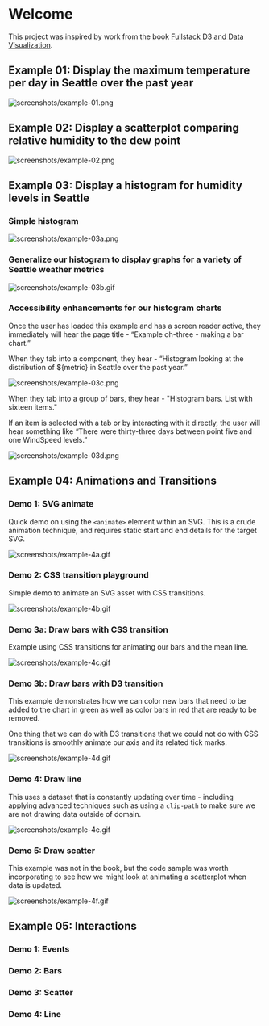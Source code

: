 # Welcome

This project was inspired by work from the book [Fullstack D3 and Data Visualization](https://www.fullstack.io/fullstack-d3).

## Example 01: Display the maximum temperature per day in Seattle over the past year

![screenshots/example-01.png](screenshots/example-01.png)

## Example 02: Display a scatterplot comparing relative humidity to the dew point

![screenshots/example-02.png](screenshots/example-02.png)

## Example 03: Display a histogram for humidity levels in Seattle

### Simple histogram

![screenshots/example-03a.png](screenshots/example-03a.png)

### Generalize our histogram to display graphs for a variety of Seattle weather metrics

![screenshots/example-03b.gif](screenshots/example-03b.gif)

### Accessibility enhancements for our histogram charts

Once the user has loaded this example and has a screen reader active, they immediately will hear the page title - “Example oh-three - making a bar chart.”

When they tab into a component, they hear - “Histogram looking at the distribution of ${metric} in Seattle over the past year.”

![screenshots/example-03c.png](screenshots/example-03c.png)

When they tab into a group of bars, they hear - "Histogram bars. List with sixteen items."

If an item is selected with a tab or by interacting with it directly, the user will hear something like “There were thirty-three days between point five and one WindSpeed levels.”

![screenshots/example-03d.png](screenshots/example-03d.png)

## Example 04: Animations and Transitions

### Demo 1: SVG animate

Quick demo on using the `<animate>` element within an SVG. This is a crude animation technique, and requires static start and end details for the target SVG.

![screenshots/example-4a.gif](screenshots/example-04a.gif)

### Demo 2: CSS transition playground

Simple demo to animate an SVG asset with CSS transitions.

![screenshots/example-4b.gif](screenshots/example-04b.gif)

### Demo 3a: Draw bars with CSS transition

Example using CSS transitions for animating our bars and the mean line.

![screenshots/example-4c.gif](screenshots/example-04c.gif)

### Demo 3b: Draw bars with D3 transition

This example demonstrates how we can color new bars that need to be added to the chart in green as well as color bars in red that are ready to be removed.

One thing that we can do with D3 transitions that we could not do with CSS transitions is smoothly animate our axis and its related tick marks.

![screenshots/example-4d.gif](screenshots/example-04d.gif)

### Demo 4: Draw line

This uses a dataset that is constantly updating over time - including applying advanced techniques such as using a `clip-path` to make sure we are not drawing data outside of domain.

![screenshots/example-4e.gif](screenshots/example-04e.gif)

### Demo 5: Draw scatter

This example was not in the book, but the code sample was worth incorporating to see how we might look at animating a scatterplot when data is updated.

![screenshots/example-4f.gif](screenshots/example-04f.gif)

## Example 05: Interactions

### Demo 1: Events



### Demo 2: Bars



### Demo 3: Scatter



### Demo 4: Line


